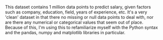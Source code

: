 This dataset contains 1 million data points to predict salary, given factors such as company, education, field, years of experience, etc. 
It's a very 'clean' dataset in that there no missing or null data points to deal with, nor are there any numerical or categorical values that seem out of place. Because of this, I'm using this to refamiliarize myself with the Python syntax and the pandas, numpy and matplotlib libraries in particular.
